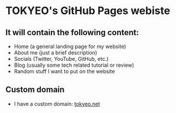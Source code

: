 # TOKYEO's GitHub Pages webiste

## It will contain the following content:
- Home (a general landing page for my website)
- About me (just a brief description)
- Socials (Twitter, YouTube, GitHub, etc.)
- Blog (usually some tech related tutorial or review)
- Random stuff I want to put on the website

## Custom domain
- I have a custom domain: [tokyeo.net](https://tokyeo.net/)

